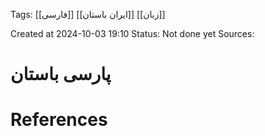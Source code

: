 
<span class="tag">Tags</span>:   [[فارسی]]  [[ایران باستان]] [[زبان]]

Created at 2024-10-03 19:10
<span class="tag">Status</span>: <span class="danger">Not done yet</span>
<span class="danger">Sources</span>:

# پارسی باستان




# References
